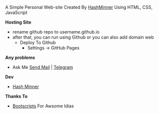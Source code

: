 A Simple Personal Web-site 
Created By [HashMinner](https://github.com/kalanakt) Using HTML, CSS, JavaScript

**Hosting Site**
  - rename github repo to username.github.io
  - after that, you can run using Github or you can also add domain web
    - Deploy To Github
       - Settings -> GitHub Pages 

**Any problems**
 * Ask Me [ Send Mail](kalanakithmina@hotmail.com) | [ Telegram](https://t.me/kinu6)

**Dev**
  - [Hash Minner](https://github.com/kalanakt)

**Thanks To**
 - [Bootscripts](https://bootstrapmade.com) For Awsome Idias


